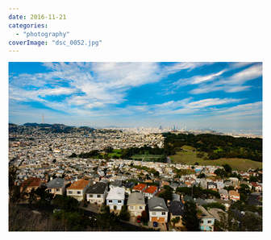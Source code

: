 ```yaml
---
date: 2016-11-21
categories: 
  - "photography"
coverImage: "dsc_0052.jpg"
---
```


![](images/dsc_0052.jpg)
